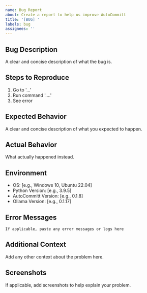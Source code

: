 ```yaml
---
name: Bug Report
about: Create a report to help us improve AutoCommitt
title: '[BUG] '
labels: bug
assignees: ''
---
```


## Bug Description
A clear and concise description of what the bug is.

## Steps to Reproduce
1. Go to '...'
2. Run command '....'
3. See error

## Expected Behavior
A clear and concise description of what you expected to happen.

## Actual Behavior
What actually happened instead.

## Environment
- OS: [e.g., Windows 10, Ubuntu 22.04]
- Python Version: [e.g., 3.9.5]
- AutoCommitt Version: [e.g., 0.1.8]
- Ollama Version: [e.g., 0.1.17]

## Error Messages
```
If applicable, paste any error messages or logs here
```

## Additional Context
Add any other context about the problem here.

## Screenshots
If applicable, add screenshots to help explain your problem.